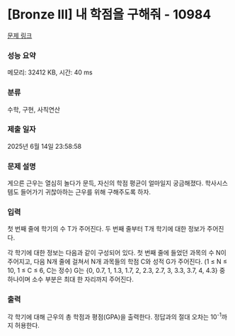 # [Bronze III] 내 학점을 구해줘 - 10984 

[문제 링크](https://www.acmicpc.net/problem/10984) 

### 성능 요약

메모리: 32412 KB, 시간: 40 ms

### 분류

수학, 구현, 사칙연산

### 제출 일자

2025년 6월 14일 23:58:58

### 문제 설명

<p>게으른 근우는 열심히 놀다가 문득, 자신의 학점 평균이 얼마일지 궁금해졌다. 학사시스템도 들어가기 귀찮아하는 근우를 위해 구해주도록 하자. </p>

### 입력 

 <p>첫 번째 줄에 학기의 수 T가 주어진다. 두 번째 줄부터 T개 학기에 대한 정보가 주어진다.</p>

<p>각 학기에 대한 정보는 다음과 같이 구성되어 있다. 첫 번째 줄에 들었던 과목의 수 N이 주어지고, 다음 N개 줄에 걸쳐서 N개 과목들의 학점 C와 성적 G가 주어진다. (1 ≤ N ≤ 10, 1 ≤ C ≤ 6, C는 정수) G는 {0, 0.7, 1, 1.3, 1.7, 2, 2.3, 2.7, 3, 3.3, 3.7, 4, 4.3} 중 하나이며 소수 부분은 최대 한 자리까지 주어진다.</p>

### 출력 

 <p>각 학기에 대해 근우의 총 학점과 평점(GPA)을 출력한다. 정답과의 절대 오차는 10<sup>-1</sup>까지 허용한다.</p>

